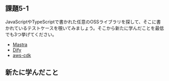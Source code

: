 ## 課題5-1

JavaScriptやTypeScriptで書かれた任意のOSSライブラリを探して、そこに書かれているテストケースを覗いてみましょう。そこから新たに学んだことを最低でも3つ挙げてください。

- [Mastra](https://github.com/mastra-ai/mastra)
- [Dify](https://github.com/langgenius/dify)
- [aws-cdk](https://github.com/aws/aws-cdk)

新たに学んだこと
- 